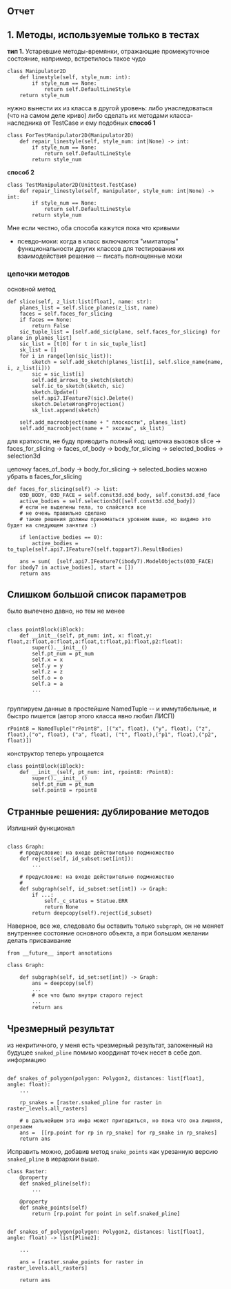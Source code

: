 ## Отчет

## 1. Методы, используемые только в тестах

**тип 1.** Устаревшие методы-времянки, отражающие промежуточное состояние,
например, встретилось такое чудо
```
class Manipulator2D	
	def linestyle(self, style_num: int):
        if style_num == None:
            return self.DefaultLineStyle
    return style_num
```
нужно вынести их из класса в другой уровень: либо унаследоваться (что на самом деле криво)
либо сделать их методами класса-наследника от TestCase и ему подобных
**способ 1**
```
class ForTestManipulator2D(Manipulator2D)
	def repair_linestyle(self, style_num: int|None) -> int:
        if style_num == None:
            return self.DefaultLineStyle
        return style_num
```

**способ 2**
```
class TestManipulator2D(Unittest.TestCase)
	def repair_linestyle(self, manipulator, style_num: int|None) -> int:
        if style_num == None:
            return self.DefaultLineStyle
        return style_num
```

Мне если честно, оба способа кажутся пока что кривыми

-  псевдо-моки: когда в класс включаются "имитаторы" функциональности других классов для тестирования их взаимодействия
решение -- писать полноценные моки

### цепочки методов
основной метод
```
def slice(self, z_list:list[float], name: str):
	planes_list = self.slice_planes(z_list, name)
	faces = self.faces_for_slicing
	if faces == None:
		return False
	sic_tuple_list = [self.add_sic(plane, self.faces_for_slicing) for plane in planes_list]
	sic_list = [t[0] for t in sic_tuple_list]
	sk_list = []
	for i in range(len(sic_list)):
		sketch = self.add_sketch(planes_list[i], self.slice_name(name, i, z_list[i]))
	    sic = sic_list[i]
	    self.add_arrows_to_sketch(sketch)
	    self.ic_to_sketch(sketch, sic)
	    sketch.Update()            
	    self.api7.IFeature7(sic).Delete()
	    sketch.DeleteWrongProjection()
	    sk_list.append(sketch)
	
	self.add_macroobject(name + " плоскости", planes_list)
	self.add_macroobject(name + " эксизы", sk_list)
```
для краткости, не буду приводить полный код:
цепочка вызовов
slice -> faces_for_slicing ->  faces_of_body -> body_for_slicing -> selected_bodies -> selection3d

цепочку  faces_of_body -> body_for_slicing -> selected_bodies  можно убрать в
faces_for_slicing




```
def faces_for_slicing(self) -> list:
    O3D_BODY, O3D_FACE = self.const3d.o3d_body, self.const3d.o3d_face
	active_bodies = self.selection3d([self.const3d.o3d_body])
	# если не выделены тела, то слайсятся все 
    # не очень правильно сделано
    # такие решения должны приниматься уровнем выше, но видимо это будет на следующем занятии :)
    
    if len(active_bodies == 0):
		active_bodies = to_tuple(self.api7.IFeature7(self.toppart7).ResultBodies)

	ans = sum(	[self.api7.IFeature7(ibody7).ModelObjects(O3D_FACE) for ibody7 in active_bodies], start = [])
    return ans
```

##  Слишком большой список параметров 

было вылечено давно, но тем не менее
```

class pointBlock(iBlock):
    def __init__(self, pt_num: int, x: float,y: float,z:float,o:float,a:float,t:float,p1:float,p2:float):
        super().__init__()
        self.pt_num = pt_num
        self.x = x
        self.y = y
        self.z = z
        self.o = o
        self.a = a
	    ...
    
```

группируем данные в простейшие NamedTuple  -- и иммутабельные, и быстро пишется (автор этого класса явно любил ЛИСП)

```
rPoint8 = NamedTuple("rPoint8", [("x", float), ("y", float), ("z", float),("o", float), ("a", float), ("t", float),("p1", float),("p2", float)])
```
конструктор теперь упрощается

```
class pointBlock(iBlock):
    def __init__(self, pt_num: int, rpoint8: rPoint8):
        super().__init__()
        self.pt_num = pt_num
        self.point8 = rpoint8
```

## Странные решения: дублирование методов

Излишний функционал

```

class Graph:
	# предусловие: на входе действительно подмножество
	def reject(self, id_subset:set[int]):
		...

	# предусловие: на входе действительно подмножество
	# 
	def subgraph(self, id_subset:set[int]) -> Graph:
		if ...:
			self._c_status = Statue.ERR
			return None
		return deepcopy(self).reject(id_subset)

```

Наверное, все же, следовало бы оставить только `subgraph`, он не меняет внутреннее состояние основного объекта, а при большом желании делать присваивание
```
from __future__ import annotations

class Graph:
	
	def subgraph(self, id_set:set[int]) -> Graph:
		ans = deepcopy(self)
		...
		# все что было внутри старого reject
		...
		return ans

```

## Чрезмерный результат

из некритичного, у меня есть чрезмерный результат, заложенный на будущее
`snaked_pline` помимо координат точек несет в себе доп. информацию
```

def snakes_of_polygon(polygon: Polygon2, distances: list[float], angle: float):
    ...
    
    rp_snakes = [raster.snaked_pline for raster in raster_levels.all_rasters]

    # в дальнейшем эта инфа может пригодиться, но пока что она лишняя, отрезаем
    ans =  [[rp.point for rp in rp_snake] for rp_snake in rp_snakes]
    return ans
```

Исправить можно, добавив метод `snake_points` как урезанную версию `snaked_pline` в иерархии выше.

```
class Raster:
	@property
	def snaked_pline(self):
		...

	@property
	def snake_points(self)
		return [rp.point for point in self.snaked_pline]


def snakes_of_polygon(polygon: Polygon2, distances: list[float], angle: float) -> list[Pline2]:
	
	...
	
	ans = [raster.snake_points for raster in raster_levels.all_rasters]

	return ans
```
